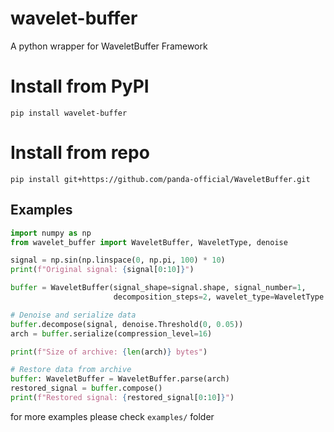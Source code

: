 # wavelet-buffer

A python wrapper for WaveletBuffer Framework

# Install from PyPI

`pip install wavelet-buffer`

# Install from repo

`pip install git+https://github.com/panda-official/WaveletBuffer.git`

## Examples

```python
import numpy as np
from wavelet_buffer import WaveletBuffer, WaveletType, denoise

signal = np.sin(np.linspace(0, np.pi, 100) * 10)
print(f"Original signal: {signal[0:10]}")

buffer = WaveletBuffer(signal_shape=signal.shape, signal_number=1,
                       decomposition_steps=2, wavelet_type=WaveletType.DB3)

# Denoise and serialize data
buffer.decompose(signal, denoise.Threshold(0, 0.05))
arch = buffer.serialize(compression_level=16)

print(f"Size of archive: {len(arch)} bytes")

# Restore data from archive
buffer: WaveletBuffer = WaveletBuffer.parse(arch)
restored_signal = buffer.compose()
print(f"Restored signal: {restored_signal[0:10]}")
```

for more examples please check `examples/` folder
